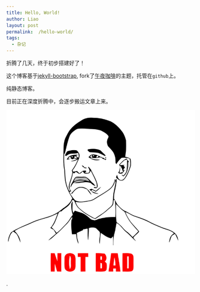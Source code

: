 ```yaml
---
title: Hello, World!
author: Liao
layout: post
permalink:  /hello-world/
tags:
  - 杂记
---
```


折腾了几天，终于初步搭建好了！

这个博客基于[jekyll-bootstrap][jekyll-bootstrap], fork了[午夜咖啡][jolestar]的主题，托管在`github`上。

纯静态博客。

目前正在深度折腾中，会逐步搬运文章上来。

![](/images/hello-world/hello-world.png)


.


[jekyll-bootstrap]: http://jekyllbootstrap.com/ "jekyll"
[jolestar]: http://jolestar.com
